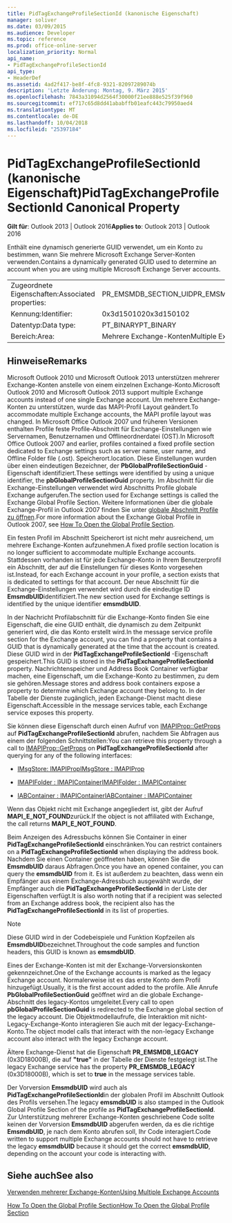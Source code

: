 ```yaml
---
title: PidTagExchangeProfileSectionId (kanonische Eigenschaft)
manager: soliver
ms.date: 03/09/2015
ms.audience: Developer
ms.topic: reference
ms.prod: office-online-server
localization_priority: Normal
api_name:
- PidTagExchangeProfileSectionId
api_type:
- HeaderDef
ms.assetid: 4ad2f417-be8f-4fc8-9321-82097289074b
description: 'Letzte Änderung: Montag, 9. März 2015'
ms.openlocfilehash: 7843a31094d2564f30000f21ee888e525f39f960
ms.sourcegitcommit: ef717c65d8dd41ababffb01eafc443c79950aed4
ms.translationtype: MT
ms.contentlocale: de-DE
ms.lasthandoff: 10/04/2018
ms.locfileid: "25397184"
---
```

# <a name="pidtagexchangeprofilesectionid-canonical-property"></a><span data-ttu-id="77f79-103">PidTagExchangeProfileSectionId (kanonische Eigenschaft)</span><span class="sxs-lookup"><span data-stu-id="77f79-103">PidTagExchangeProfileSectionId Canonical Property</span></span>

  
  
<span data-ttu-id="77f79-104">**Gilt für**: Outlook 2013 | Outlook 2016</span><span class="sxs-lookup"><span data-stu-id="77f79-104">**Applies to**: Outlook 2013 | Outlook 2016</span></span> 
  
<span data-ttu-id="77f79-105">Enthält eine dynamisch generierte GUID verwendet, um ein Konto zu bestimmen, wann Sie mehrere Microsoft Exchange Server-Konten verwenden.</span><span class="sxs-lookup"><span data-stu-id="77f79-105">Contains a dynamically generated GUID used to determine an account when you are using multiple Microsoft Exchange Server accounts.</span></span>
  
|||
|:-----|:-----|
|<span data-ttu-id="77f79-106">Zugeordnete Eigenschaften:</span><span class="sxs-lookup"><span data-stu-id="77f79-106">Associated properties:</span></span>  <br/> |<span data-ttu-id="77f79-107">PR_EMSMDB_SECTION_UID</span><span class="sxs-lookup"><span data-stu-id="77f79-107">PR_EMSMDB_SECTION_UID</span></span>  <br/> |
|<span data-ttu-id="77f79-108">Kennung:</span><span class="sxs-lookup"><span data-stu-id="77f79-108">Identifier:</span></span>  <br/> |<span data-ttu-id="77f79-109">0x3d150102</span><span class="sxs-lookup"><span data-stu-id="77f79-109">0x3d150102</span></span>  <br/> |
|<span data-ttu-id="77f79-110">Datentyp:</span><span class="sxs-lookup"><span data-stu-id="77f79-110">Data type:</span></span>  <br/> |<span data-ttu-id="77f79-111">PT_BINARY</span><span class="sxs-lookup"><span data-stu-id="77f79-111">PT_BINARY</span></span>  <br/> |
|<span data-ttu-id="77f79-112">Bereich:</span><span class="sxs-lookup"><span data-stu-id="77f79-112">Area:</span></span>  <br/> |<span data-ttu-id="77f79-113">Mehrere Exchange-Konten</span><span class="sxs-lookup"><span data-stu-id="77f79-113">Multiple Exchange Accounts</span></span>  <br/> |
   
## <a name="remarks"></a><span data-ttu-id="77f79-114">Hinweise</span><span class="sxs-lookup"><span data-stu-id="77f79-114">Remarks</span></span>

<span data-ttu-id="77f79-115">Microsoft Outlook 2010 und Microsoft Outlook 2013 unterstützen mehrerer Exchange-Konten anstelle von einem einzelnen Exchange-Konto.</span><span class="sxs-lookup"><span data-stu-id="77f79-115">Microsoft Outlook 2010 and Microsoft Outlook 2013 support multiple Exchange accounts instead of one single Exchange account.</span></span> <span data-ttu-id="77f79-116">Um mehrere Exchange-Konten zu unterstützen, wurde das MAPI-Profil Layout geändert.</span><span class="sxs-lookup"><span data-stu-id="77f79-116">To accommodate multiple Exchange accounts, the MAPI profile layout was changed.</span></span> <span data-ttu-id="77f79-117">In Microsoft Office Outlook 2007 und früheren Versionen enthalten Profile feste Profile-Abschnitt für Exchange-Einstellungen wie Servernamen, Benutzernamen und Offlineordnerdatei (OST).</span><span class="sxs-lookup"><span data-stu-id="77f79-117">In Microsoft Office Outlook 2007 and earlier, profiles contained a fixed profile section dedicated to Exchange settings such as server name, user name, and Offline Folder file (.ost).</span></span> <span data-ttu-id="77f79-118">Speicherort.</span><span class="sxs-lookup"><span data-stu-id="77f79-118">location.</span></span> <span data-ttu-id="77f79-119">Diese Einstellungen wurden über einen eindeutigen Bezeichner, der **PbGlobalProfileSectionGuid** -Eigenschaft identifiziert.</span><span class="sxs-lookup"><span data-stu-id="77f79-119">These settings were identified by using a unique identifier, the **pbGlobalProfileSectionGuid** property.</span></span> <span data-ttu-id="77f79-120">Im Abschnitt für die Exchange-Einstellungen verwendet wird Abschnitts Profile globale Exchange aufgerufen.</span><span class="sxs-lookup"><span data-stu-id="77f79-120">The section used for Exchange settings is called the Exchange Global Profile Section.</span></span> <span data-ttu-id="77f79-121">Weitere Informationen über die globale Exchange-Profil in Outlook 2007 finden Sie unter [globale Abschnitt Profile zu öffnen](https://support.microsoft.com/kb/188482).</span><span class="sxs-lookup"><span data-stu-id="77f79-121">For more information about the Exchange Global Profile in Outlook 2007, see [How To Open the Global Profile Section](https://support.microsoft.com/kb/188482).</span></span>
  
<span data-ttu-id="77f79-122">Ein festen Profil im Abschnitt Speicherort ist nicht mehr ausreichend, um mehrere Exchange-Konten aufzunehmen.</span><span class="sxs-lookup"><span data-stu-id="77f79-122">A fixed profile section location is no longer sufficient to accommodate multiple Exchange accounts.</span></span> <span data-ttu-id="77f79-123">Stattdessen vorhanden ist für jede Exchange-Konto in Ihrem Benutzerprofil ein Abschnitt, der auf die Einstellungen für dieses Konto vorgesehen ist.</span><span class="sxs-lookup"><span data-stu-id="77f79-123">Instead, for each Exchange account in your profile, a section exists that is dedicated to settings for that account.</span></span> <span data-ttu-id="77f79-124">Der neue Abschnitt für die Exchange-Einstellungen verwendet wird durch die eindeutige ID **EmsmdbUID**identifiziert.</span><span class="sxs-lookup"><span data-stu-id="77f79-124">The new section used for Exchange settings is identified by the unique identifier **emsmdbUID**.</span></span>
  
<span data-ttu-id="77f79-125">In der Nachricht Profilabschnitt für die Exchange-Konto finden Sie eine Eigenschaft, die eine GUID enthält, die dynamisch zu dem Zeitpunkt generiert wird, die das Konto erstellt wird.</span><span class="sxs-lookup"><span data-stu-id="77f79-125">In the message service profile section for the Exchange account, you can find a property that contains a GUID that is dynamically generated at the time that the account is created.</span></span> <span data-ttu-id="77f79-126">Diese GUID wird in der **PidTagExchangeProfileSectionId** -Eigenschaft gespeichert.</span><span class="sxs-lookup"><span data-stu-id="77f79-126">This GUID is stored in the **PidTagExchangeProfileSectionId** property.</span></span> <span data-ttu-id="77f79-127">Nachrichtenspeicher und Address Book Container verfügbar machen, eine Eigenschaft, um die Exchange-Konto zu bestimmen, zu dem sie gehören.</span><span class="sxs-lookup"><span data-stu-id="77f79-127">Message stores and address book containers expose a property to determine which Exchange account they belong to.</span></span> <span data-ttu-id="77f79-128">In der Tabelle der Dienste zugänglich, jeden Exchange-Dienst macht diese Eigenschaft.</span><span class="sxs-lookup"><span data-stu-id="77f79-128">Accessible in the message services table, each Exchange service exposes this property.</span></span> 
  
<span data-ttu-id="77f79-129">Sie können diese Eigenschaft durch einen Aufruf von [IMAPIProp::GetProps](imapiprop-getprops.md) auf **PidTagExchangeProfileSectionId** abrufen, nachdem Sie Abfragen aus einem der folgenden Schnittstellen:</span><span class="sxs-lookup"><span data-stu-id="77f79-129">You can retrieve this property through a call to [IMAPIProp::GetProps](imapiprop-getprops.md) on **PidTagExchangeProfileSectionId** after querying for any of the following interfaces:</span></span> 
  
- [<span data-ttu-id="77f79-130">IMsgStore: IMAPIProp</span><span class="sxs-lookup"><span data-stu-id="77f79-130">IMsgStore : IMAPIProp</span></span>](imsgstoreimapiprop.md)
    
- [<span data-ttu-id="77f79-131">IMAPIFolder : IMAPIContainer</span><span class="sxs-lookup"><span data-stu-id="77f79-131">IMAPIFolder : IMAPIContainer</span></span>](imapifolderimapicontainer.md)
    
- [<span data-ttu-id="77f79-132">IABContainer : IMAPIContainer</span><span class="sxs-lookup"><span data-stu-id="77f79-132">IABContainer : IMAPIContainer</span></span>](iabcontainerimapicontainer.md)
    
<span data-ttu-id="77f79-133">Wenn das Objekt nicht mit Exchange angegliedert ist, gibt der Aufruf **MAPI_E_NOT_FOUND**zurück.</span><span class="sxs-lookup"><span data-stu-id="77f79-133">If the object is not affiliated with Exchange, the call returns **MAPI_E_NOT_FOUND**.</span></span>
  
<span data-ttu-id="77f79-134">Beim Anzeigen des Adressbuchs können Sie Container in einer **PidTagExchangeProfileSectionId** einschränken.</span><span class="sxs-lookup"><span data-stu-id="77f79-134">You can restrict containers on a **PidTagExchangeProfileSectionId** when displaying the address book.</span></span> <span data-ttu-id="77f79-135">Nachdem Sie einen Container geöffneten haben, können Sie die **EmsmdbUID** daraus Abfragen.</span><span class="sxs-lookup"><span data-stu-id="77f79-135">Once you have an opened container, you can query the **emsmdbUID** from it.</span></span> <span data-ttu-id="77f79-136">Es ist außerdem zu beachten, dass wenn ein Empfänger aus einem Exchange-Adressbuch ausgewählt wurde, der Empfänger auch die **PidTagExchangeProfileSectionId** in der Liste der Eigenschaften verfügt.</span><span class="sxs-lookup"><span data-stu-id="77f79-136">It is also worth noting that if a recipient was selected from an Exchange address book, the recipient also has the **PidTagExchangeProfileSectionId** in its list of properties.</span></span> 
  
> [!NOTE]
> <span data-ttu-id="77f79-137">Diese GUID wird in der Codebeispiele und Funktion Kopfzeilen als **EmsmdbUID**bezeichnet.</span><span class="sxs-lookup"><span data-stu-id="77f79-137">Throughout the code samples and function headers, this GUID is known as **emsmdbUID**.</span></span> 
  
<span data-ttu-id="77f79-138">Eines der Exchange-Konten ist mit der Exchange-Vorversionskonten gekennzeichnet.</span><span class="sxs-lookup"><span data-stu-id="77f79-138">One of the Exchange accounts is marked as the legacy Exchange account.</span></span> <span data-ttu-id="77f79-139">Normalerweise ist es das erste Konto dem Profil hinzugefügt.</span><span class="sxs-lookup"><span data-stu-id="77f79-139">Usually, it is the first account added to the profile.</span></span> <span data-ttu-id="77f79-140">Alle Anrufe **PbGlobalProfileSectionGuid** geöffnet wird an die globale Exchange-Abschnitt des legacy-Kontos umgeleitet.</span><span class="sxs-lookup"><span data-stu-id="77f79-140">Every call to open **pbGlobalProfileSectionGuid** is redirected to the Exchange global section of the legacy account.</span></span> <span data-ttu-id="77f79-141">Die Objektmodellaufrufe, die Interaktion mit nicht-Legacy-Exchange-Konto interagieren Sie auch mit der legacy-Exchange-Konto.</span><span class="sxs-lookup"><span data-stu-id="77f79-141">The object model calls that interact with the non-legacy Exchange account also interact with the legacy Exchange account.</span></span> 
  
<span data-ttu-id="77f79-142">Ältere Exchange-Dienst hat die Eigenschaft **PR_EMSMDB_LEGACY** (0x3D18000B), die auf **"true"** in der Tabelle der Dienste festgelegt ist.</span><span class="sxs-lookup"><span data-stu-id="77f79-142">The legacy Exchange service has the property **PR_EMSMDB_LEGACY** (0x3D18000B), which is set to **true** in the message services table.</span></span> 
  
<span data-ttu-id="77f79-143">Der Vorversion **EmsmdbUID** wird auch als **PidTagExchangeProfileSectionId**in der globalen Profil im Abschnitt Outlook des Profils versehen.</span><span class="sxs-lookup"><span data-stu-id="77f79-143">The legacy **emsmdbUID** is also stamped in the Outlook Global Profile Section of the profile as **PidTagExchangeProfileSectionId**.</span></span> <span data-ttu-id="77f79-144">Zur Unterstützung mehrerer Exchange-Konten geschriebene Code sollte keinen der Vorversion **EmsmdbUID** abgerufen werden, da es die richtige **EmsmdbUID**, je nach dem Konto abrufen soll, Ihr Code interagiert.</span><span class="sxs-lookup"><span data-stu-id="77f79-144">Code written to support multiple Exchange accounts should not have to retrieve the legacy **emsmdbUID** because it should get the correct **emsmdbUID**, depending on the account your code is interacting with.</span></span>
  
## <a name="see-also"></a><span data-ttu-id="77f79-145">Siehe auch</span><span class="sxs-lookup"><span data-stu-id="77f79-145">See also</span></span>



[<span data-ttu-id="77f79-146">Verwenden mehrerer Exchange-Konten</span><span class="sxs-lookup"><span data-stu-id="77f79-146">Using Multiple Exchange Accounts</span></span>](using-multiple-exchange-accounts.md)


[<span data-ttu-id="77f79-147">How To Open the Global Profile Section</span><span class="sxs-lookup"><span data-stu-id="77f79-147">How To Open the Global Profile Section</span></span>](https://support.microsoft.com/kb/188482)

